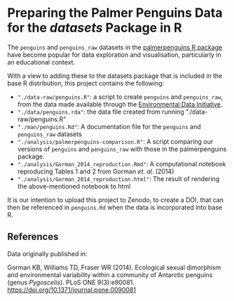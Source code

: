 # Preparing the Palmer Penguins Data for the *datasets* Package in R

The `penguins` and `penguins_raw` datasets in the [palmerpenguins R package](https://allisonhorst.github.io/palmerpenguins/) have become popular for data exploration and visualisation, particularly in an educational context.

With a view to adding these to the datasets package that is included in the base R distribution, 
this project contains the following:

- `"./data-raw/penguins.R"`: a script to create `penguins` and `penguins_raw`, 
from the data made available through the [Environmental Data Initiative](https://edirepository.org).
- `"./data/penguins.rda"`: the data file created from running "./data-raw/penguins.R"
- `"./man/penguins.Rd"`: A documentation file for the `penguins` and `penguins_raw` datasets
- `"./analysis/palmerpenguins-comparison.R"`: A script comparing our versions of `penguins` and `penguins_raw` with those in the palmerpenguins package.
- `"./analysis/Gorman_2014_reproduction.Rmd"`: A computational notebook reproducing Tables 1 and 2 from Gorman *et. al.* (2014)
- `"./analysis/Gorman_2014_reproduction.html"`: The result of rendering the above-mentioned notebook to html

It is our intention to upload this project to Zenodo, to create a DOI, that can then be referenced in `penguins.Rd` when the data is incorporated into base R.

## References

Data originally published in:

Gorman KB, Williams TD, Fraser WR (2014). Ecological sexual dimorphism and environmental variability within a community of Antarctic penguins (genus *Pygoscelis*). PLoS ONE 9(3):e90081. <https://doi.org/10.1371/journal.pone.0090081>
